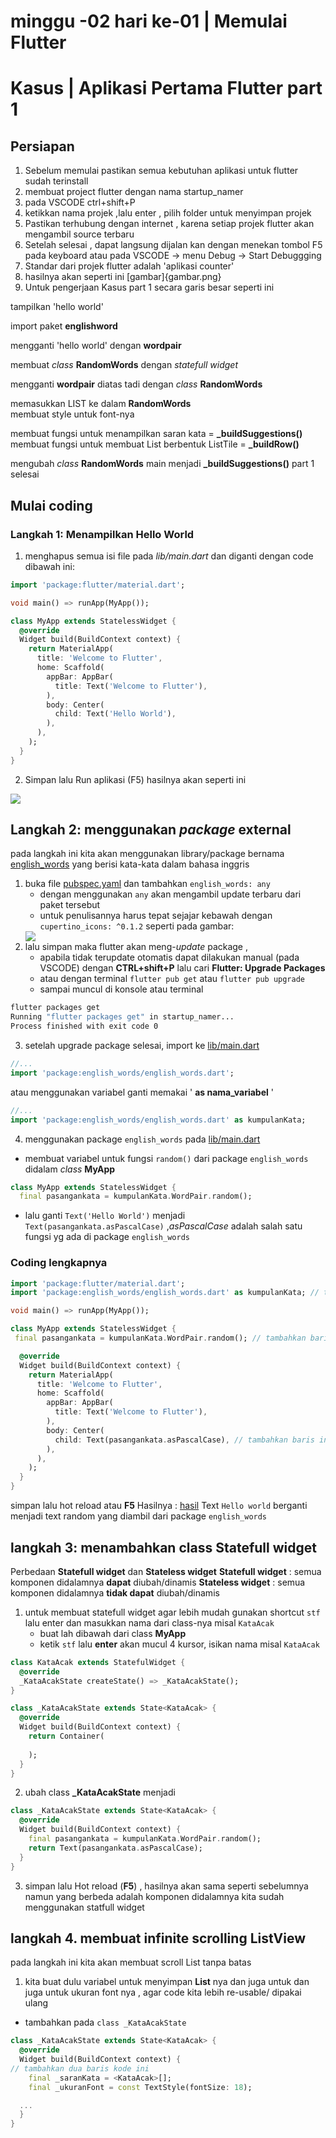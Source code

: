 # minggu -02 hari ke-01 | Memulai Flutter
# Kasus | Aplikasi Pertama Flutter part 1

## Persiapan
1. Sebelum memulai pastikan semua kebutuhan aplikasi untuk flutter sudah terinstall
2. membuat project flutter dengan nama startup_namer
3. pada VSCODE ctrl+shift+P 
4. ketikkan nama projek ,lalu enter , pilih folder untuk menyimpan projek
5. Pastikan terhubung dengan internet , karena setiap projek flutter akan mengambil source terbaru
6. Setelah selesai , dapat langsung dijalan kan dengan menekan tombol F5 pada keyboard atau pada VSCODE -> menu Debug -> Start Debuggging
7. Standar dari projek flutter adalah 'aplikasi counter'
8. hasilnya akan seperti ini [gambar]{gambar.png}
9. Untuk pengerjaan Kasus part 1 secara garis besar seperti ini

tampilkan 'hello world'

import paket **englishword**

mengganti 'hello world' dengan **wordpair**

membuat *class* **RandomWords** dengan *statefull widget*

mengganti **wordpair** diatas tadi dengan *class* **RandomWords**

memasukkan LIST ke dalam **RandomWords**  
membuat style untuk font-nya

membuat fungsi untuk menampilkan saran kata =  **_buildSuggestions()** 
membuat fungsi untuk membuat List berbentuk ListTile =  **_buildRow()**

mengubah *class* **RandomWords** main menjadi  **_buildSuggestions()**
part 1 selesai

## Mulai coding
### Langkah 1: Menampilkan Hello World
1. menghapus semua isi file pada *lib/main.dart* dan diganti dengan code dibawah ini:
```dart
import 'package:flutter/material.dart';

void main() => runApp(MyApp());

class MyApp extends StatelessWidget {
  @override
  Widget build(BuildContext context) {
    return MaterialApp(
      title: 'Welcome to Flutter',
      home: Scaffold(
        appBar: AppBar(
          title: Text('Welcome to Flutter'),
        ),
        body: Center(
          child: Text('Hello World'),
        ),
      ),
    );
  }
}
```

   2. Simpan lalu Run aplikasi (F5) hasilnya akan seperti ini

<img src='images/helloWorld.jpeg'>

## Langkah 2: menggunakan *package* external
pada langkah ini kita akan menggunakan library/package bernama <a href='https://pub.dev/packages/english_words'>english_words</a>
yang berisi kata-kata dalam bahasa inggris
1. buka file [pubspec.yaml](pubspec.yaml) dan tambahkan `english_words: any` 
   - dengan menggunakan `any` akan mengambil update terbaru dari paket tersebut 
   - untuk penulisannya harus tepat sejajar kebawah dengan `cupertino_icons: ^0.1.2`
   seperti pada gambar:
   <img src='images/sejajar.jpeg'>
2. lalu simpan maka flutter akan meng-*update* package , 
   - apabila tidak terupdate otomatis dapat dilakukan manual (pada VSCODE) dengan **CTRL+shift+P** lalu cari **Flutter: Upgrade Packages**
   - atau dengan terminal `flutter pub get` atau `flutter pub upgrade` 
   - sampai muncul di konsole atau terminal 
```sh
flutter packages get
Running "flutter packages get" in startup_namer...
Process finished with exit code 0
```
3. setelah upgrade package selesai, import ke [lib/main.dart](lib/main.dart)
```dart
//...
import 'package:english_words/english_words.dart';
```
atau menggunakan variabel ganti memakai ' **as nama_variabel** '
```dart
//...
import 'package:english_words/english_words.dart' as kumpulanKata;
```
4. menggunakan package `english_words` pada [lib/main.dart](lib/main.dart) 
  - membuat variabel untuk fungsi `random()` dari package `english_words` didalam *class* **MyApp** 
```dart
class MyApp extends StatelessWidget {
  final pasangankata = kumpulanKata.WordPair.random(); 

```
  - lalu ganti `Text('Hello World')` menjadi `Text(pasangankata.asPascalCase)`   ,*asPascalCase* adalah salah satu fungsi yg ada di package `english_words`
### Coding lengkapnya
```dart
import 'package:flutter/material.dart';
import 'package:english_words/english_words.dart' as kumpulanKata; // tambahkan baris ini

void main() => runApp(MyApp());

class MyApp extends StatelessWidget {
 final pasangankata = kumpulanKata.WordPair.random(); // tambahkan baris ini

  @override
  Widget build(BuildContext context) {
    return MaterialApp(
      title: 'Welcome to Flutter',
      home: Scaffold(
        appBar: AppBar(
          title: Text('Welcome to Flutter'),
        ),
        body: Center(
          child: Text(pasangankata.asPascalCase), // tambahkan baris ini
        ),
      ),
    );
  }
}
```
simpan lalu hot reload atau **F5**
Hasilnya : 
[hasil](gambar/sample.png)
Text `Hello world` berganti menjadi text random yang diambil dari package `english_words`

## langkah 3: menambahkan class Statefull widget 
Perbedaan **Statefull widget** dan **Stateless widget**
**Statefull widget** : semua komponen didalamnya **dapat** diubah/dinamis
**Stateless widget** : semua komponen didalamnya **tidak dapat** diubah/dinamis

1. untuk membuat statefull widget agar lebih mudah gunakan shortcut `stf` lalu enter dan masukkan nama dari class-nya misal `KataAcak`
   - buat lah dibawah dari class **MyApp**
   - ketik `stf` lalu **enter** akan mucul 4 kursor, isikan nama misal `KataAcak`
  
```dart
class KataAcak extends StatefulWidget {
  @override
  _KataAcakState createState() => _KataAcakState();
}

class _KataAcakState extends State<KataAcak> {
  @override
  Widget build(BuildContext context) {
    return Container(
      
    );
  }
}
```
2. ubah class **_KataAcakState** menjadi
```dart
class _KataAcakState extends State<KataAcak> {
  @override
  Widget build(BuildContext context) {
    final pasangankata = kumpulanKata.WordPair.random();
    return Text(pasangankata.asPascalCase);
  }
}
```
3. simpan lalu Hot reload (**F5**) , hasilnya akan sama seperti sebelumnya namun yang berbeda adalah komponen didalamnya kita sudah menggunakan statfull widget

## langkah 4. membuat infinite scrolling ListView 
pada langkah ini kita akan membuat scroll List tanpa batas

1. kita buat dulu variabel untuk menyimpan **List** nya dan juga untuk dan juga untuk ukuran font nya , agar code kita lebih re-usable/ dipakai ulang
  - tambahkan pada `class _KataAcakState`
```dart
class _KataAcakState extends State<KataAcak> {
  @override
  Widget build(BuildContext context) {
// tambahkan dua baris kode ini
    final _saranKata = <KataAcak>[];
    final _ukuranFont = const TextStyle(fontSize: 18);

  ...
  }
}

```




